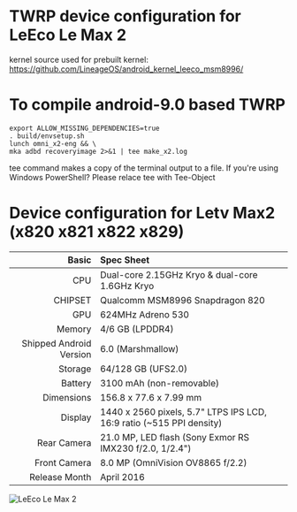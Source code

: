 TWRP device configuration for LeEco Le Max 2
==============

kernel source used for prebuilt kernel:
https://github.com/LineageOS/android_kernel_leeco_msm8996/

To compile android-9.0 based TWRP
==============

    export ALLOW_MISSING_DEPENDENCIES=true
    . build/envsetup.sh
    lunch omni_x2-eng && \
    mka adbd recoveryimage 2>&1 | tee make_x2.log

tee command makes a copy of the terminal output to a file.
If you're using Windows PowerShell? Please relace tee with
Tee-Object


Device configuration for Letv Max2 (x820 x821 x822 x829)
=====================================

Basic                   | Spec Sheet
-----------------------:|:-------------------------
CPU                     | Dual-core 2.15GHz Kryo & dual-core 1.6GHz Kryo
CHIPSET                 | Qualcomm MSM8996 Snapdragon 820
GPU                     | 624MHz Adreno 530
Memory                  | 4/6 GB (LPDDR4)
Shipped Android Version | 6.0 (Marshmallow)
Storage                 | 64/128 GB (UFS2.0)
Battery                 | 3100 mAh (non-removable)
Dimensions              | 156.8 x 77.6 x 7.99 mm
Display                 | 1440 x 2560 pixels, 5.7" LTPS IPS LCD, 16:9 ratio (~515 PPI density)
Rear Camera             | 21.0 MP, LED flash (Sony Exmor RS IMX230 f/2.0, 1/2.4")
Front Camera            | 8.0 MP (OmniVision OV8865 f/2.2)
Release Month           | April 2016

![LeEco Le Max 2](https://images-na.ssl-images-amazon.com/images/I/61E7em61VYL._AC_SL1500_.jpg "LeEco Le Max 2")
